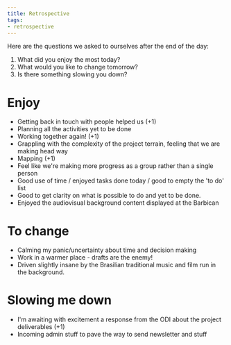 ```yaml
---
title: Retrospective
tags:
- retrospective
---
```


Here are the questions we asked to ourselves after the end of the day:

1. What did you enjoy the most today?
2. What would you like to change tomorrow?
3. Is there something slowing you down?


# Enjoy

- Getting back in touch with people helped us (+1)
- Planning all the activities yet to be done
- Working together again! (+1)
- Grappling with the complexity of the project terrain, feeling that we are making head way
- Mapping (+1)
- Feel like we're making more progress as a group rather than a single person
- Good use of time / enjoyed tasks done today / good to empty the 'to do' list
- Good to get clarity on what is possible to do and yet to be done.
- Enjoyed the audiovisual background content displayed at the Barbican

# To change

- Calming my panic/uncertainty about time and decision making
- Work in a warmer place - drafts are the enemy!
- Driven slightly insane by the Brasilian traditional music and film run in the background.

# Slowing me down

- I'm awaiting with excitement a response from the ODI about the project deliverables (+1)
- Incoming admin stuff to pave the way to send newsletter and stuff

